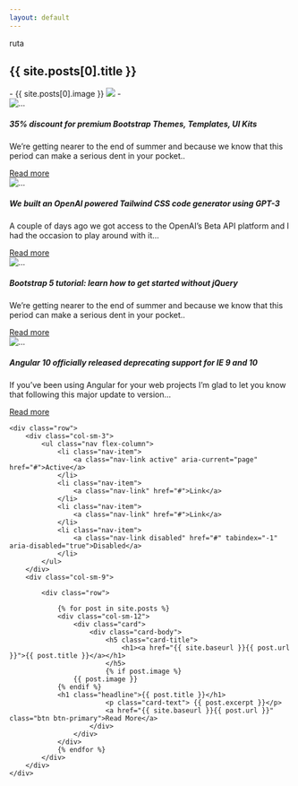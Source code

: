 ```yaml
---
layout: default
---
```



ruta
<h2>{{ site.posts[0].title }}</h2>
-
{{ site.posts[0].image }}

<img src="{{ site.baseurl }}/assets/img/sliders/{{ site.posts[0].image }}.png" >
-
<div class="row">
                            <div class="col-12 col-md-6 col-xl-3 mb-4">
                                <div class="card mr-3">
                                    <img src="https://themesberg.s3.us-east-2.amazonaws.com/public/posts/bootstrap-themes-summer-sale.jpg" class="card-img-top" alt="...">
                                    <div class="card-body">
                                      <h5 class="card-title">35% discount for premium Bootstrap Themes, Templates, UI Kits</h5>
                                      <p class="card-text">We’re getting nearer to the end of summer and because we know that this period can make a serious dent in your pocket..</p>
                                      <a href="#" class="btn btn-primary">Read more</a>
                                    </div>
                                </div>
                            </div>
                            <div class="col-12 col-md-6 col-xl-3 mb-4">
                                <div class="card mr-3">
                                    <img src="https://themesberg.s3.us-east-2.amazonaws.com/public/posts/gpt-3-tailwind-css-code-generator.jpg" class="card-img-top" alt="...">
                                    <div class="card-body">
                                      <h5 class="card-title">We built an OpenAI powered Tailwind CSS code generator using GPT-3</h5>
                                      <p class="card-text">A couple of days ago we got access to the OpenAI’s Beta API platform and I had the occasion to play around with it...</p>
                                      <a href="#" class="btn btn-primary">Read more</a>
                                    </div>
                                </div>
                            </div>
                            <div class="col-12 col-md-6 col-xl-3 mb-4">
                                <div class="card mr-3">
                                    <img src="https://themesberg.s3.us-east-2.amazonaws.com/public/posts/bootstrap-5-tutorial/bootstrap-5-tutorial.jpg" class="card-img-top" alt="...">
                                    <div class="card-body">
                                      <h5 class="card-title">Bootstrap 5 tutorial: learn how to get started without jQuery</h5>
                                      <p class="card-text">We’re getting nearer to the end of summer and because we know that this period can make a serious dent in your pocket..</p>
                                      <a href="#" class="btn btn-primary">Read more</a>
                                    </div>
                                </div>
                            </div>
                            <div class="col-12 col-md-6 col-xl-3 mb-4">
                                <div class="card mr-3">
                                    <img src="https://themesberg.s3.us-east-2.amazonaws.com/public/posts/angular-10/angular-10-officially-released-dropping-ie-9-10.jpg" class="card-img-top" alt="...">
                                    <div class="card-body">
                                      <h5 class="card-title">Angular 10 officially released deprecating support for IE 9 and 10</h5>
                                      <p class="card-text">If you’ve been using Angular for your web projects I’m glad to let you know that following this major update to version...</p>
                                      <a href="#" class="btn btn-primary">Read more</a>
                                    </div>
                                </div>
                            </div>
                        </div>
<div id="main" role="main" class="container">

    <div class="row">
        <div class="col-sm-3">
            <ul class="nav flex-column">
                <li class="nav-item">
                    <a class="nav-link active" aria-current="page" href="#">Active</a>
                </li>
                <li class="nav-item">
                    <a class="nav-link" href="#">Link</a>
                </li>
                <li class="nav-item">
                    <a class="nav-link" href="#">Link</a>
                </li>
                <li class="nav-item">
                    <a class="nav-link disabled" href="#" tabindex="-1" aria-disabled="true">Disabled</a>
                </li>
            </ul>
        </div>
        <div class="col-sm-9">

            <div class="row">

                {% for post in site.posts %}
                <div class="col-sm-12">
                    <div class="card">
                        <div class="card-body">
                            <h5 class="card-title">
                                <h1><a href="{{ site.baseurl }}{{ post.url }}">{{ post.title }}</a></h1>
                            </h5>
                            {% if post.image %}
			    	{{ post.image }}
			    {% endif %}
			    <h1 class="headline">{{ post.title }}</h1>
                            <p class="card-text"> {{ post.excerpt }}</p>
                            <a href="{{ site.baseurl }}{{ post.url }}" class="btn btn-primary">Read More</a>
                        </div>
                    </div>
                </div>
                {% endfor %}
            </div>
        </div>
    </div>
</div>
